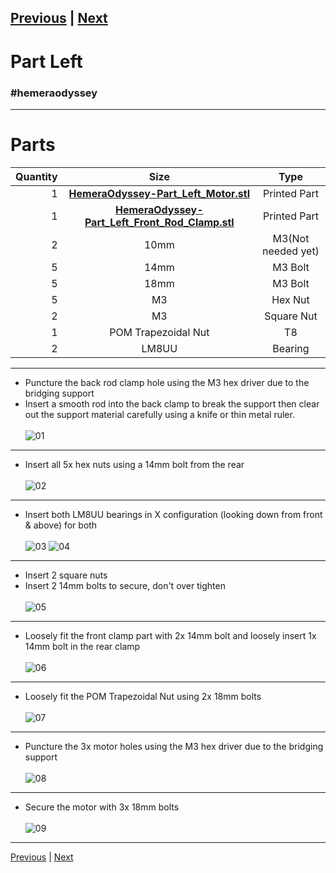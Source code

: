 [Previous](00_First.md) | [Next](02_Part_Right.md)  
---
# Part Left  
### #hemeraodyssey
---
# Parts  
|Quantity|Size|Type|
|---:|:---:|:---:|
|1|[**HemeraOdyssey-Part_Left_Motor.stl**](../HemeraOdyssey_STLs_BETA/HemeraOdyssey-Part_Left_Motor.stl)|Printed Part|
|1|[**HemeraOdyssey-Part_Left_Front_Rod_Clamp.stl**](../HemeraOdyssey_STLs_BETA/HemeraOdyssey-Part_Left_Front_Rod_Clamp.stl)|Printed Part|
|2|10mm|M3(Not needed yet)|
|5|14mm|M3 Bolt|
|5|18mm|M3 Bolt|
|5|M3|Hex Nut|
|2|M3|Square Nut|
|1|POM Trapezoidal Nut|T8|
|2|LM8UU|Bearing|  
---
* Puncture the back rod clamp hole using the M3 hex driver due to the bridging support  
* Insert a smooth rod into the back clamp to break the support then clear out the support material carefully using a knife or thin metal ruler.  <br>  
![01](../img/Part_Left/01.jpg)
---  
* Insert all 5x hex nuts using a 14mm bolt from the rear<br>  
![02](../img/Part_Left/02.jpg)
---
* Insert both LM8UU bearings in X configuration (looking down from front & above) for both<br>  
![03](../img/Part_Left/03.jpg)
![04](../img/Part_Left/04.jpg)
---
* Insert 2 square nuts  
* Insert 2 14mm bolts to secure, don't over tighten<br>  
![05](../img/Part_Left/05.jpg)
---
* Loosely fit the front clamp part with 2x 14mm bolt and loosely insert 1x 14mm bolt in the rear clamp<br>  
![06](../img/Part_Left/06.jpg)
---
* Loosely fit the POM Trapezoidal Nut using 2x 18mm bolts<br>  
![07](../img/Part_Left/07.jpg)
---
* Puncture the 3x motor holes using the M3 hex driver due to the bridging support<br>  
![08](../img/Part_Left/08.jpg)
---
* Secure the motor with 3x 18mm bolts<br>  
![09](../img/Part_Left/09.jpg)
---
[Previous](00_First.md) | [Next](02_Part_Right.md)